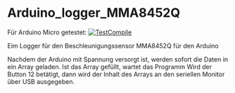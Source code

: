 # Arduino_logger_MMA8452Q

Für Arduino Micro getestet: [![TestCompile](https://github.com/dewomser/Arduino_logger_MMA8452Q/workflows/TestCompile/badge.svg)](https://github.com/dewomser/Arduino_logger_MMA8452Q/actions)


Eim Logger für den Beschleunigungssensor MMA8452Q für den Arduino

Nachdem der Arduino mit Spannung versorgt ist, werden sofort die Daten in ein Array geladen.
Ist das Array gefüllt, wartet das Programm
Wird der Button 12 betätigt, dann wird der Inhalt des Arrays an den seriellen Monitor über USB ausgegeben.
